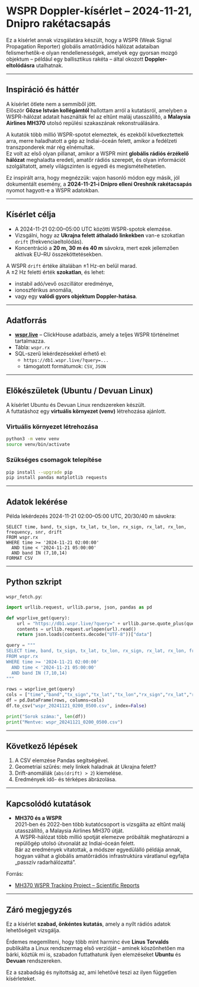 # WSPR Doppler-kísérlet – 2024-11-21, Dnipro rakétacsapás

Ez a kísérlet annak vizsgálatára készült, hogy a WSPR (Weak Signal Propagation Reporter) 
globális amatőrrádiós hálózat adataiban felismerhetők-e olyan rendellenességek,
amelyek egy gyorsan mozgó objektum – például egy ballisztikus rakéta – által okozott 
**Doppler-eltolódásra** utalhatnak.

---

## Inspiráció és háttér

A kísérlet ötlete nem a semmiből jött.  
Először **Gőzse István kollégámtól** hallottam arról a kutatásról, amelyben a 
WSPR-hálózat adatait használták fel az eltűnt maláj utasszállító, a 
**Malaysia Airlines MH370** utolsó repülési szakaszának rekonstruálására.  

A kutatók több millió WSPR-spotot elemeztek, és ezekből következtettek arra, 
merre haladhatott a gép az Indiai-óceán felett, amikor a fedélzeti transzponderek 
már rég elnémultak.  
Ez volt az első olyan pillanat, amikor a WSPR mint **globális rádiós érzékelő hálózat** 
meghaladta eredeti, amatőr rádiós szerepét, és olyan információt szolgáltatott, amely 
világszinten is egyedi és megismételhetetlen.  

Ez inspirált arra, hogy megnézzük: vajon hasonló módon egy másik, jól dokumentált esemény, 
a **2024-11-21-i Dnipro elleni Oreshnik rakétacsapás** nyomot hagyott-e a WSPR adatokban.  

---

## Kísérlet célja

- A 2024-11-21 02:00–05:00 UTC közötti WSPR-spotok elemzése.  
- Vizsgálni, hogy az **Ukrajna felett áthaladó linkekben** van-e szokatlan `drift` (frekvenciaeltolódás).  
- Koncentráció a **20 m, 30 m és 40 m** sávokra, mert ezek jellemzően aktívak 
  EU–RU összeköttetésekben.  

A WSPR `drift` értéke általában ±1 Hz-en belül marad.  
A ±2 Hz feletti érték **szokatlan**, és lehet:
- instabil adó/vevő oszcillátor eredménye,  
- ionoszférikus anomália,  
- vagy egy **valódi gyors objektum Doppler-hatása**.

---

## Adatforrás

- **[wspr.live](https://wspr.live/)** – ClickHouse adatbázis, amely a teljes WSPR történelmet tartalmazza.  
- Tábla: `wspr.rx`  
- SQL-szerű lekérdezésekkel érhető el:  
  - `https://db1.wspr.live/?query=...`  
  - támogatott formátumok: `CSV`, `JSON`  

---

## Előkészületek (Ubuntu / Devuan Linux)

A kísérlet Ubuntu és Devuan Linux rendszereken készült.  
A futtatáshoz egy **virtuális környezet (venv)** létrehozása ajánlott.

### Virtuális környezet létrehozása

```bash
python3 -m venv venv
source venv/bin/activate
```

### Szükséges csomagok telepítése

```bash
pip install --upgrade pip
pip install pandas matplotlib requests
```

---

## Adatok lekérése

Példa lekérdezés 2024-11-21 02:00–05:00 UTC, 20/30/40 m sávokra:

```
SELECT time, band, tx_sign, tx_lat, tx_lon, rx_sign, rx_lat, rx_lon, frequency, snr, drift
FROM wspr.rx
WHERE time >= '2024-11-21 02:00:00'
  AND time < '2024-11-21 05:00:00'
  AND band IN (7,10,14)
FORMAT CSV
```

---

## Python szkript

`wspr_fetch.py`:

```python
import urllib.request, urllib.parse, json, pandas as pd

def wsprlive_get(query):
    url = "https://db1.wspr.live/?query=" + urllib.parse.quote_plus(query + " FORMAT JSON")
    contents = urllib.request.urlopen(url).read()
    return json.loads(contents.decode("UTF-8"))["data"]

query = """
SELECT time, band, tx_sign, tx_lat, tx_lon, rx_sign, rx_lat, rx_lon, frequency, snr, drift
FROM wspr.rx
WHERE time >= '2024-11-21 02:00:00'
  AND time < '2024-11-21 05:00:00'
  AND band IN (7,10,14)
"""

rows = wsprlive_get(query)
cols = ["time","band","tx_sign","tx_lat","tx_lon","rx_sign","rx_lat","rx_lon","frequency","snr","drift"]
df = pd.DataFrame(rows, columns=cols)
df.to_csv("wspr_20241121_0200_0500.csv", index=False)

print("Sorok száma:", len(df))
print("Mentve: wspr_20241121_0200_0500.csv")
```

---

## Következő lépések

1. A CSV elemzése Pandas segítségével.  
2. Geometriai szűrés: mely linkek haladnak át Ukrajna felett?  
3. Drift-anomáliák (`abs(drift) > 2`) kiemelése.  
4. Eredmények idő- és térképes ábrázolása.  

---

## Kapcsolódó kutatások

- **MH370 és a WSPR**  
  2021-ben és 2022-ben több kutatócsoport is vizsgálta az eltűnt maláj utasszállító, 
  a Malaysia Airlines MH370 útját.  
  A WSPR-hálózat több millió spotját elemezve próbálták meghatározni a repülőgép 
  utolsó útvonalát az Indiai-óceán felett.  
  Bár az eredmények vitatottak, a módszer egyedülálló példája annak, hogyan válhat a 
  globális amatőrrádiós infrastruktúra váratlanul egyfajta „passzív radarhálózattá”.

Forrás:  
- [MH370 WSPR Tracking Project – Scientific Reports](https://www.mdpi.com/2504-3900/83/1/18)

---

## Záró megjegyzés

Ez a kísérlet **szabad, önkéntes kutatás**, amely a nyílt rádiós adatok 
lehetőségeit vizsgálja.  

Érdemes megemlíteni, hogy több mint harminc éve **Linus Torvalds** publikálta a 
Linux rendszermag első verzióját – aminek köszönhetően ma bárki, köztük mi is, 
szabadon futtathatunk ilyen elemzéseket **Ubuntu** és **Devuan** rendszereken.  

Ez a szabadság és nyitottság az, ami lehetővé teszi az ilyen független kísérleteket.